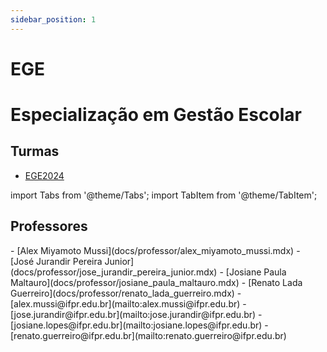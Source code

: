 ```yaml
---
sidebar_position: 1
---
```


# EGE

# Especialização em Gestão Escolar

## Turmas

- [EGE2024](ege2024)

import Tabs from '@theme/Tabs';
import TabItem from '@theme/TabItem';

## Professores

<Tabs>
  <TabItem value="nome" label="Nome" default>
    - [Alex Miyamoto Mussi](docs/professor/alex_miyamoto_mussi.mdx)
    - [José Jurandir Pereira Junior](docs/professor/jose_jurandir_pereira_junior.mdx)
    - [Josiane Paula Maltauro](docs/professor/josiane_paula_maltauro.mdx)
    - [Renato Lada Guerreiro](docs/professor/renato_lada_guerreiro.mdx)
  </TabItem>
  <TabItem value="email" label="E-mail" default>
    - [alex.mussi@ifpr.edu.br](mailto:alex.mussi@ifpr.edu.br)
    - [jose.jurandir@ifpr.edu.br](mailto:jose.jurandir@ifpr.edu.br)
    - [josiane.lopes@ifpr.edu.br](mailto:josiane.lopes@ifpr.edu.br)
    - [renato.guerreiro@ifpr.edu.br](mailto:renato.guerreiro@ifpr.edu.br)
  </TabItem>
</Tabs>